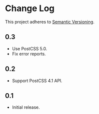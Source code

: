 # Change Log
This project adheres to [Semantic Versioning](http://semver.org/).

## 0.3
* Use PostCSS 5.0.
* Fix error reports.

## 0.2
* Support PostCSS 4.1 API.

## 0.1
* Initial release.
